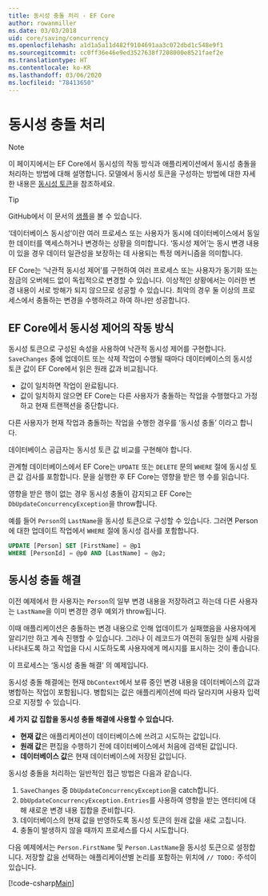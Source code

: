 ```yaml
---
title: 동시성 충돌 처리 - EF Core
author: rowanmiller
ms.date: 03/03/2018
uid: core/saving/concurrency
ms.openlocfilehash: a1d1a5a11d482f9104691aa3c072dbd1c548e9f1
ms.sourcegitcommit: cc0ff36e46e9ed3527638f7208000e8521faef2e
ms.translationtype: HT
ms.contentlocale: ko-KR
ms.lasthandoff: 03/06/2020
ms.locfileid: "78413650"
---
```

# <a name="handling-concurrency-conflicts"></a>동시성 충돌 처리

> [!NOTE]
> 이 페이지에서는 EF Core에서 동시성의 작동 방식과 애플리케이션에서 동시성 충돌을 처리하는 방법에 대해 설명합니다. 모델에서 동시성 토큰을 구성하는 방법에 대한 자세한 내용은 [동시성 토큰](xref:core/modeling/concurrency)을 참조하세요.

> [!TIP]
> GitHub에서 이 문서의 [샘플](https://github.com/dotnet/EntityFramework.Docs/tree/master/samples/core/Saving/Concurrency/)을 볼 수 있습니다.

‘데이터베이스 동시성’이란 여러 프로세스 또는 사용자가 동시에 데이터베이스에서 동일한 데이터를 액세스하거나 변경하는 상황을 의미합니다.  ‘동시성 제어’는 동시 변경 내용이 있을 경우 데이터 일관성을 보장하는 데 사용되는 특정 메커니즘을 의미합니다. 

EF Core는 ‘낙관적 동시성 제어’를 구현하여 여러 프로세스 또는 사용자가 동기화 또는 잠금의 오버헤드 없이 독립적으로 변경할 수 있습니다.  이상적인 상황에서는 이러한 변경 내용이 서로 방해가 되지 않으므로 성공할 수 있습니다. 최악의 경우 둘 이상의 프로세스에서 충돌하는 변경을 수행하려고 하여 하나만 성공합니다.

## <a name="how-concurrency-control-works-in-ef-core"></a>EF Core에서 동시성 제어의 작동 방식

동시성 토큰으로 구성된 속성을 사용하여 낙관적 동시성 제어를 구현합니다. `SaveChanges` 중에 업데이트 또는 삭제 작업이 수행될 때마다 데이터베이스의 동시성 토큰 값이 EF Core에서 읽은 원래 값과 비교됩니다.

- 값이 일치하면 작업이 완료됩니다.
- 값이 일치하지 않으면 EF Core는 다른 사용자가 충돌하는 작업을 수행했다고 가정하고 현재 트랜잭션을 중단합니다.

다른 사용자가 현재 작업과 충돌하는 작업을 수행한 경우를 ‘동시성 충돌’  이라고 합니다.

데이터베이스 공급자는 동시성 토큰 값 비교를 구현해야 합니다.

관계형 데이터베이스에서 EF Core는 `UPDATE` 또는 `DELETE` 문의 `WHERE` 절에 동시성 토큰 값 검사를 포함합니다. 문을 실행한 후 EF Core는 영향을 받은 행 수를 읽습니다.

영향을 받은 행이 없는 경우 동시성 충돌이 감지되고 EF Core는 `DbUpdateConcurrencyException`을 throw합니다.

예를 들어 `Person`의 `LastName`을 동시성 토큰으로 구성할 수 있습니다. 그러면 Person에 대한 업데이트 작업에서 `WHERE` 절에 동시성 검사를 포함합니다.

``` sql
UPDATE [Person] SET [FirstName] = @p1
WHERE [PersonId] = @p0 AND [LastName] = @p2;
```

## <a name="resolving-concurrency-conflicts"></a>동시성 충돌 해결

이전 예제에서 한 사용자는 `Person`의 일부 변경 내용을 저장하려고 하는데 다른 사용자는 `LastName`을 이미 변경한 경우 예외가 throw됩니다.

이때 애플리케이션은 충돌하는 변경 내용으로 인해 업데이트가 실패했음을 사용자에게 알리기만 하고 계속 진행할 수 있습니다. 그러나 이 레코드가 여전히 동일한 실제 사람을 나타내도록 하고 작업을 다시 시도하도록 사용자에게 메시지를 표시하는 것이 좋습니다.

이 프로세스는 ‘동시성 충돌 해결’  의 예제입니다.

동시성 충돌 해결에는 현재 `DbContext`에서 보류 중인 변경 내용을 데이터베이스의 값과 병합하는 작업이 포함됩니다. 병합되는 값은 애플리케이션에 따라 달라지며 사용자 입력으로 지정할 수 있습니다.

**세 가지 값 집합을 동시성 충돌 해결에 사용할 수 있습니다.**

- **현재 값**은 애플리케이션이 데이터베이스에 쓰려고 시도하는 값입니다.
- **원래 값**은 편집을 수행하기 전에 데이터베이스에서 처음에 검색된 값입니다.
- **데이터베이스 값**은 현재 데이터베이스에 저장된 값입니다.

동시성 충돌을 처리하는 일반적인 접근 방법은 다음과 같습니다.

1. `SaveChanges` 중 `DbUpdateConcurrencyException`을 catch합니다.
2. `DbUpdateConcurrencyException.Entries`를 사용하여 영향을 받는 엔터티에 대해 새로운 변경 내용 집합을 준비합니다.
3. 데이터베이스의 현재 값을 반영하도록 동시성 토큰의 원래 값을 새로 고칩니다.
4. 충돌이 발생하지 않을 때까지 프로세스를 다시 시도합니다.

다음 예제에서는 `Person.FirstName` 및 `Person.LastName`을 동시성 토큰으로 설정합니다. 저장할 값을 선택하는 애플리케이션별 논리를 포함하는 위치에 `// TODO:` 주석이 있습니다.

[!code-csharp[Main](../../../samples/core/Saving/Concurrency/Sample.cs?name=ConcurrencyHandlingCode&highlight=34-35)]
